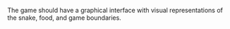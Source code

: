The game should have a graphical interface with visual representations of the snake, food, and game boundaries.
